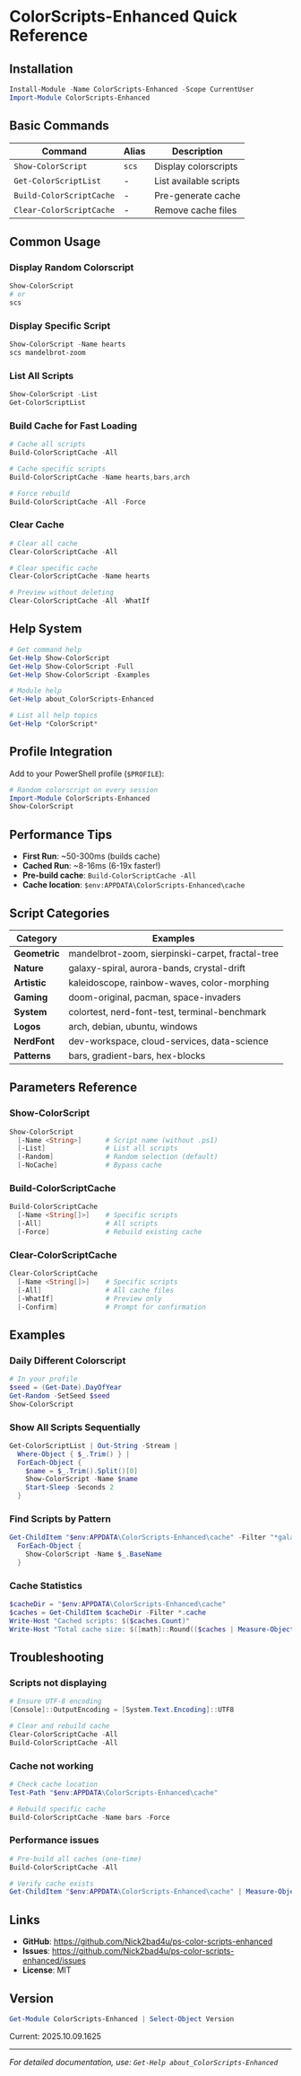 # ColorScripts-Enhanced Quick Reference

## Installation

```powershell
Install-Module -Name ColorScripts-Enhanced -Scope CurrentUser
Import-Module ColorScripts-Enhanced
```

## Basic Commands

| Command | Alias | Description |
|---------|-------|-------------|
| `Show-ColorScript` | `scs` | Display colorscripts |
| `Get-ColorScriptList` | - | List available scripts |
| `Build-ColorScriptCache` | - | Pre-generate cache |
| `Clear-ColorScriptCache` | - | Remove cache files |

## Common Usage

### Display Random Colorscript
```powershell
Show-ColorScript
# or
scs
```

### Display Specific Script
```powershell
Show-ColorScript -Name hearts
scs mandelbrot-zoom
```

### List All Scripts
```powershell
Show-ColorScript -List
Get-ColorScriptList
```

### Build Cache for Fast Loading
```powershell
# Cache all scripts
Build-ColorScriptCache -All

# Cache specific scripts
Build-ColorScriptCache -Name hearts,bars,arch

# Force rebuild
Build-ColorScriptCache -All -Force
```

### Clear Cache
```powershell
# Clear all cache
Clear-ColorScriptCache -All

# Clear specific cache
Clear-ColorScriptCache -Name hearts

# Preview without deleting
Clear-ColorScriptCache -All -WhatIf
```

## Help System

```powershell
# Get command help
Get-Help Show-ColorScript
Get-Help Show-ColorScript -Full
Get-Help Show-ColorScript -Examples

# Module help
Get-Help about_ColorScripts-Enhanced

# List all help topics
Get-Help *ColorScript*
```

## Profile Integration

Add to your PowerShell profile (`$PROFILE`):

```powershell
# Random colorscript on every session
Import-Module ColorScripts-Enhanced
Show-ColorScript
```

## Performance Tips

- **First Run**: ~50-300ms (builds cache)
- **Cached Run**: ~8-16ms (6-19x faster!)
- **Pre-build cache**: `Build-ColorScriptCache -All`
- **Cache location**: `$env:APPDATA\ColorScripts-Enhanced\cache`

## Script Categories

| Category | Examples |
|----------|----------|
| **Geometric** | mandelbrot-zoom, sierpinski-carpet, fractal-tree |
| **Nature** | galaxy-spiral, aurora-bands, crystal-drift |
| **Artistic** | kaleidoscope, rainbow-waves, color-morphing |
| **Gaming** | doom-original, pacman, space-invaders |
| **System** | colortest, nerd-font-test, terminal-benchmark |
| **Logos** | arch, debian, ubuntu, windows |
| **NerdFont** | dev-workspace, cloud-services, data-science |
| **Patterns** | bars, gradient-bars, hex-blocks |

## Parameters Reference

### Show-ColorScript

```powershell
Show-ColorScript
  [-Name <String>]      # Script name (without .ps1)
  [-List]               # List all scripts
  [-Random]             # Random selection (default)
  [-NoCache]            # Bypass cache
```

### Build-ColorScriptCache

```powershell
Build-ColorScriptCache
  [-Name <String[]>]    # Specific scripts
  [-All]                # All scripts
  [-Force]              # Rebuild existing cache
```

### Clear-ColorScriptCache

```powershell
Clear-ColorScriptCache
  [-Name <String[]>]    # Specific scripts
  [-All]                # All cache files
  [-WhatIf]             # Preview only
  [-Confirm]            # Prompt for confirmation
```

## Examples

### Daily Different Colorscript
```powershell
# In your profile
$seed = (Get-Date).DayOfYear
Get-Random -SetSeed $seed
Show-ColorScript
```

### Show All Scripts Sequentially
```powershell
Get-ColorScriptList | Out-String -Stream |
  Where-Object { $_.Trim() } |
  ForEach-Object {
    $name = $_.Trim().Split()[0]
    Show-ColorScript -Name $name
    Start-Sleep -Seconds 2
  }
```

### Find Scripts by Pattern
```powershell
Get-ChildItem "$env:APPDATA\ColorScripts-Enhanced\cache" -Filter "*galaxy*.cache" |
  ForEach-Object {
    Show-ColorScript -Name $_.BaseName
  }
```

### Cache Statistics
```powershell
$cacheDir = "$env:APPDATA\ColorScripts-Enhanced\cache"
$caches = Get-ChildItem $cacheDir -Filter *.cache
Write-Host "Cached scripts: $($caches.Count)"
Write-Host "Total cache size: $([math]::Round(($caches | Measure-Object Length -Sum).Sum / 1MB, 2)) MB"
```

## Troubleshooting

### Scripts not displaying
```powershell
# Ensure UTF-8 encoding
[Console]::OutputEncoding = [System.Text.Encoding]::UTF8

# Clear and rebuild cache
Clear-ColorScriptCache -All
Build-ColorScriptCache -All
```

### Cache not working
```powershell
# Check cache location
Test-Path "$env:APPDATA\ColorScripts-Enhanced\cache"

# Rebuild specific cache
Build-ColorScriptCache -Name bars -Force
```

### Performance issues
```powershell
# Pre-build all caches (one-time)
Build-ColorScriptCache -All

# Verify cache exists
Get-ChildItem "$env:APPDATA\ColorScripts-Enhanced\cache" | Measure-Object
```

## Links

- **GitHub**: https://github.com/Nick2bad4u/ps-color-scripts-enhanced
- **Issues**: https://github.com/Nick2bad4u/ps-color-scripts-enhanced/issues
- **License**: MIT

## Version

```powershell
Get-Module ColorScripts-Enhanced | Select-Object Version
```

Current: 2025.10.09.1625

---

*For detailed documentation, use: `Get-Help about_ColorScripts-Enhanced`*
